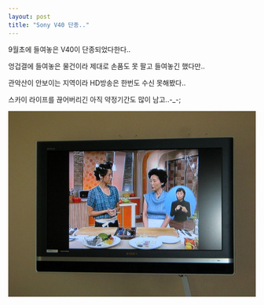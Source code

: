 ```yaml
---
layout: post
title: "Sony V40 단종.."
---
```


9월초에 들여놓은 V40이 단종되었다한다..

엉겁결에 들여놓은 물건이라 제대로 손품도 못 팔고 들여놓긴 했다만..

관악산이 안보이는 지역이라 HD방송은 한번도 수신 못해봤다..

스카이 라이프를 끊어버리긴 아직 약정기간도 많이 남고..-_-;

![image](/assets/images/cc4c43d54a5b1e683b40406b26abe624.png)

